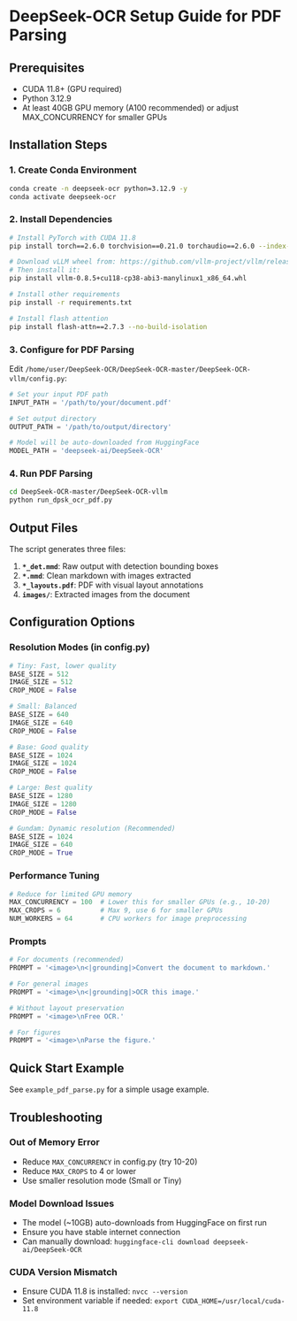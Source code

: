 # DeepSeek-OCR Setup Guide for PDF Parsing

## Prerequisites

- CUDA 11.8+ (GPU required)
- Python 3.12.9
- At least 40GB GPU memory (A100 recommended) or adjust MAX_CONCURRENCY for smaller GPUs

## Installation Steps

### 1. Create Conda Environment

```bash
conda create -n deepseek-ocr python=3.12.9 -y
conda activate deepseek-ocr
```

### 2. Install Dependencies

```bash
# Install PyTorch with CUDA 11.8
pip install torch==2.6.0 torchvision==0.21.0 torchaudio==2.6.0 --index-url https://download.pytorch.org/whl/cu118

# Download vLLM wheel from: https://github.com/vllm-project/vllm/releases/tag/v0.8.5
# Then install it:
pip install vllm-0.8.5+cu118-cp38-abi3-manylinux1_x86_64.whl

# Install other requirements
pip install -r requirements.txt

# Install flash attention
pip install flash-attn==2.7.3 --no-build-isolation
```

### 3. Configure for PDF Parsing

Edit `/home/user/DeepSeek-OCR/DeepSeek-OCR-master/DeepSeek-OCR-vllm/config.py`:

```python
# Set your input PDF path
INPUT_PATH = '/path/to/your/document.pdf'

# Set output directory
OUTPUT_PATH = '/path/to/output/directory'

# Model will be auto-downloaded from HuggingFace
MODEL_PATH = 'deepseek-ai/DeepSeek-OCR'
```

### 4. Run PDF Parsing

```bash
cd DeepSeek-OCR-master/DeepSeek-OCR-vllm
python run_dpsk_ocr_pdf.py
```

## Output Files

The script generates three files:

1. **`*_det.mmd`**: Raw output with detection bounding boxes
2. **`*.mmd`**: Clean markdown with images extracted
3. **`*_layouts.pdf`**: PDF with visual layout annotations
4. **`images/`**: Extracted images from the document

## Configuration Options

### Resolution Modes (in config.py)

```python
# Tiny: Fast, lower quality
BASE_SIZE = 512
IMAGE_SIZE = 512
CROP_MODE = False

# Small: Balanced
BASE_SIZE = 640
IMAGE_SIZE = 640
CROP_MODE = False

# Base: Good quality
BASE_SIZE = 1024
IMAGE_SIZE = 1024
CROP_MODE = False

# Large: Best quality
BASE_SIZE = 1280
IMAGE_SIZE = 1280
CROP_MODE = False

# Gundam: Dynamic resolution (Recommended)
BASE_SIZE = 1024
IMAGE_SIZE = 640
CROP_MODE = True
```

### Performance Tuning

```python
# Reduce for limited GPU memory
MAX_CONCURRENCY = 100  # Lower this for smaller GPUs (e.g., 10-20)
MAX_CROPS = 6          # Max 9, use 6 for smaller GPUs
NUM_WORKERS = 64       # CPU workers for image preprocessing
```

### Prompts

```python
# For documents (recommended)
PROMPT = '<image>\n<|grounding|>Convert the document to markdown.'

# For general images
PROMPT = '<image>\n<|grounding|>OCR this image.'

# Without layout preservation
PROMPT = '<image>\nFree OCR.'

# For figures
PROMPT = '<image>\nParse the figure.'
```

## Quick Start Example

See `example_pdf_parse.py` for a simple usage example.

## Troubleshooting

### Out of Memory Error
- Reduce `MAX_CONCURRENCY` in config.py (try 10-20)
- Reduce `MAX_CROPS` to 4 or lower
- Use smaller resolution mode (Small or Tiny)

### Model Download Issues
- The model (~10GB) auto-downloads from HuggingFace on first run
- Ensure you have stable internet connection
- Can manually download: `huggingface-cli download deepseek-ai/DeepSeek-OCR`

### CUDA Version Mismatch
- Ensure CUDA 11.8 is installed: `nvcc --version`
- Set environment variable if needed: `export CUDA_HOME=/usr/local/cuda-11.8`
